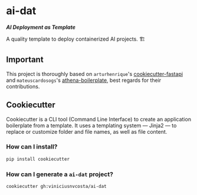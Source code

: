 # ai-dat

***AI Deployment as Template***

A quality template to deploy containerized AI projects. 🏗️

## Important
This project is thoroughly based on `arturhenrique`'s [cookiecutter-fastapi](https://github.com/arthurhenrique/cookiecutter-fastapi) and `mateuscardosogs`'s [athena-boilerplate](https://github.com/mateuscardosogs/athena-boilerplate), best regards for their contributions.

## Cookiecutter

Cookiecutter is a CLI tool (Command Line Interface) to create an application boilerplate from a template. It uses a templating system — Jinja2 — to replace or customize folder and file names, as well as file content.

### How can I install?

```bash
pip install cookiecutter
```

### How can I generate a `ai-dat` project?

```bash
cookiecutter gh:viniciusnvcosta/ai-dat
```

<!-- ### Hands On -->
